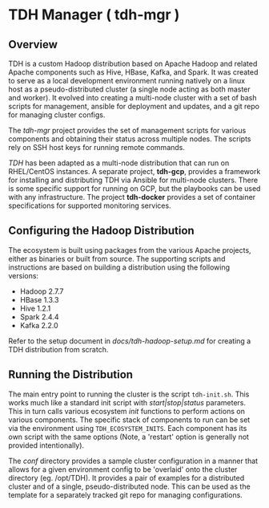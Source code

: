 TDH Manager ( tdh-mgr )
=======================

## Overview
  TDH is a custom Hadoop distribution based on Apache Hadoop and related
Apache components such as Hive, HBase, Kafka, and Spark. It was created to
serve as a local development environment running natively on a linux
host as a pseudo-distributed cluster (a single node acting as both master
and worker).  It evolved into creating a multi-node cluster with a set of
bash scripts for management, ansible for deployment and updates, and
a git repo for managing cluster configs.

  The *tdh-mgr* project provides the set of management scripts for various
components and obtaining their status across multiple nodes. The scripts
rely on SSH host keys for running remote commands.

  *TDH* has been adapted as a multi-node distribution that can run on
RHEL/CentOS instances.  A separate project, **tdh-gcp**, provides a framework
for installing and distributing TDH via Ansible for multi-node clusters.
There is some specific support for running on GCP, but the playbooks can be
used with any infrastructure. The project **tdh-docker** provides a set
of container specifications for supported monitoring services.


## Configuring the Hadoop Distribution

  The ecosystem is built using packages from the various Apache projects,
either as binaries or built from source. The supporting scripts and
instructions are based on building a distribution using the following
versions:

- Hadoop 2.7.7
- HBase  1.3.3
- Hive   1.2.1
- Spark  2.4.4
- Kafka  2.2.0

Refer to the setup document in *docs/tdh-hadoop-setup.md* for creating a
TDH distribution from scratch.


## Running the Distribution

  The main entry point to running the cluster is the script `tdh-init.sh`.
This works much like a standard init script with *start|stop|status* parameters.
This in turn calls various ecosystem *init* functions to perform actions
on various components.  The specific stack of components to run can be set
via the environment using `TDH_ECOSYSTEM_INITS`. Each component has its own
script with the same options (Note, a 'restart' option is generally not
provided intentionally).

  The *conf* directory provides a sample cluster configuration in a manner
that allows for a given environment config to be 'overlaid' onto the cluster
directory (eg. /opt/TDH). It provides a pair of examples for a distributed
cluster and of a single, pseudo-distributed node. This can be used as the
template for a separately tracked git repo for managing configurations.
